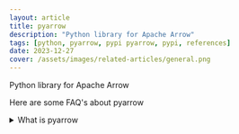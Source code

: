 ```yaml
---
layout: article
title: pyarrow
description: "Python library for Apache Arrow"
tags: [python, pyarrow, pypi pyarrow, pypi, references]
date: 2023-12-27
cover: /assets/images/related-articles/general.png
---
```


Python library for Apache Arrow

Here are some FAQ's about pyarrow
<details>
<summary>What is pyarrow</summary>
Python library for Apache Arrow
</details>
